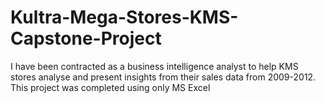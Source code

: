 # Kultra-Mega-Stores-KMS-Capstone-Project
I have been contracted as a business intelligence analyst to help KMS stores analyse and present insights from their sales data from 2009-2012.
This project was completed using only MS Excel
